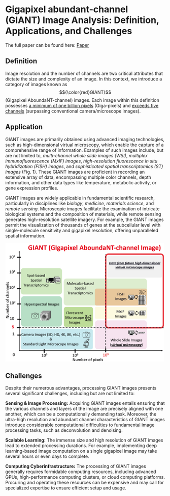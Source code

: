 # Gigapixel abundant-channel (GIANT) Image Analysis: Definition, Applications, and Challenges
The full paper can be found here: [Paper](https://huichawaii.org/wp-content/uploads/2023/08/Huo-Yuankai-2023-HUIC-STEM.pdf)

## Definition
Image resolution and the number of channels are two critical attributes that dictate the size and complexity of an image. In this context, we introduce a category of images known as $${\color{red}GIANT}$$ (GIgapixel AboundaNT-channel) images. Each image within this definition possesses <ins>a minimum of one billion pixels</ins> (Giga-pixels) and <ins>exceeds five channels</ins> (surpassing conventional camera/microscope images).

## Application
GIANT images are primarily obtained using advanced imaging technologies, such as high-dimensional virtual microscopy, which enable the capture of a comprehensive range of information. Examples of such images include, but are not limited to, *multi-channel whole slide images (WSI)*, *multiplex immunofluorescence (MxIF) images*, *high-resolution fluorescence in situ hybridization (FISH) images*, and *sophisticated spatial transcriptomics (ST) images* (Fig. 1). These GIANT images are proficient in recording an extensive array of data, encompassing multiple color channels, depth information, and other data types like temperature, metabolic activity, or gene expression profiles.

GIANT images are widely applicable in fundamental scientific research, particularly in disciplines like *biology*, *medicine*, *materials science*, and *remote sensing*. Microscopic images facilitate the examination of intricate biological systems and the composition of materials, while remote sensing generates high-resolution satellite imagery. For example, the GIANT images permit the visualization of thousands of genes at the subcellular level with single-molecule sensitivity and gigapixel resolution, offering unparalleled spatial information.

<img src="https://github.com/ddrrnn123/GIANT/blob/main/GIANT_image_figure.png" width="500"><br />


## Challenges
Despite their numerous advantages, processing GIANT images presents several significant challenges, including but are not limited to:

**Sensing & Image Processing:** Acquiring GIANT images entails ensuring that the various channels and layers of the image are precisely aligned with one another, which can be a computationally demanding task. Moreover, the ultra-high resolution and abundant channel characteristics of GIANT images introduce considerable computational difficulties to fundamental image processing tasks, such as deconvolution and denoising. 


**Scalable Learning:** The immense size and high resolution of GIANT images lead to extended processing durations. For example, implementing deep learning-based image computation on a single gigapixel image may take several hours or even days to complete.


**Computing Cyberinfrastructure:** The processing of GIANT images generally requires formidable computing resources, including advanced GPUs, high-performance computing clusters, or cloud computing platforms. Procuring and operating these resources can be expensive and may call for specialized expertise to ensure efficient setup and usage.

